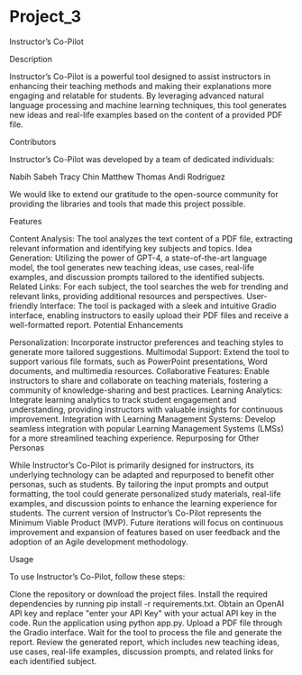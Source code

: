 # Project_3

Instructor’s Co-Pilot

Description

Instructor’s Co-Pilot is a powerful tool designed to assist instructors in enhancing their teaching methods and making their explanations more engaging and relatable for students. By leveraging advanced natural language processing and machine learning techniques, this tool generates new ideas and real-life examples based on the content of a provided PDF file.

Contributors

Instructor’s Co-Pilot was developed by a team of dedicated individuals:

Nabih Sabeh
Tracy Chin
Matthew Thomas
Andi Rodriguez

We would like to extend our gratitude to the open-source community for providing the libraries and tools that made this project possible.

Features

Content Analysis: The tool analyzes the text content of a PDF file, extracting relevant information and identifying key subjects and topics.
Idea Generation: Utilizing the power of GPT-4, a state-of-the-art language model, the tool generates new teaching ideas, use cases, real-life examples, and discussion prompts tailored to the identified subjects.
Related Links: For each subject, the tool searches the web for trending and relevant links, providing additional resources and perspectives.
User-friendly Interface: The tool is packaged with a sleek and intuitive Gradio interface, enabling instructors to easily upload their PDF files and receive a well-formatted report.
Potential Enhancements

Personalization: Incorporate instructor preferences and teaching styles to generate more tailored suggestions.
Multimodal Support: Extend the tool to support various file formats, such as PowerPoint presentations, Word documents, and multimedia resources.
Collaborative Features: Enable instructors to share and collaborate on teaching materials, fostering a community of knowledge-sharing and best practices.
Learning Analytics: Integrate learning analytics to track student engagement and understanding, providing instructors with valuable insights for continuous improvement.
Integration with Learning Management Systems: Develop seamless integration with popular Learning Management Systems (LMSs) for a more streamlined teaching experience.
Repurposing for Other Personas

While Instructor’s Co-Pilot is primarily designed for instructors, its underlying technology can be adapted and repurposed to benefit other personas, such as students. By tailoring the input prompts and output formatting, the tool could generate personalized study materials, real-life examples, and discussion points to enhance the learning experience for students. The current version of Instructor’s Co-Pilot represents the Minimum Viable Product (MVP). Future iterations will focus on continuous improvement and expansion of features based on user feedback and the adoption of an Agile development methodology.

Usage

To use Instructor’s Co-Pilot, follow these steps:

Clone the repository or download the project files.
Install the required dependencies by running pip install -r requirements.txt.
Obtain an OpenAI API key and replace "enter your API Key" with your actual API key in the code.
Run the application using python app.py.
Upload a PDF file through the Gradio interface.
Wait for the tool to process the file and generate the report.
Review the generated report, which includes new teaching ideas, use cases, real-life examples, discussion prompts, and related links for each identified subject.
